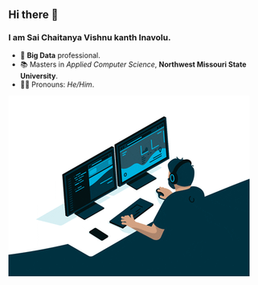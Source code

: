 ## Hi there 👋
### I am Sai Chaitanya Vishnu kanth Inavolu. 

- 🔭 **Big Data** professional.
- 📚 Masters in *Applied Computer Science*, **Northwest Missouri State University**.
- 👨‍💻 Pronouns: *He/Him*.

![](ai-personalization-seo.gif)
